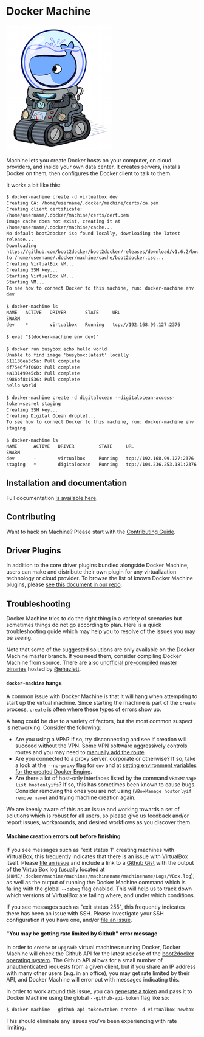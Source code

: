 # Docker Machine

![](/docs/img/logo.png)

Machine lets you create Docker hosts on your computer, on cloud providers, and
inside your own data center. It creates servers, installs Docker on them, then
configures the Docker client to talk to them.

It works a bit like this:

```console
$ docker-machine create -d virtualbox dev
Creating CA: /home/username/.docker/machine/certs/ca.pem
Creating client certificate: /home/username/.docker/machine/certs/cert.pem
Image cache does not exist, creating it at /home/username/.docker/machine/cache...
No default boot2docker iso found locally, downloading the latest release...
Downloading https://github.com/boot2docker/boot2docker/releases/download/v1.6.2/boot2docker.iso to /home/username/.docker/machine/cache/boot2docker.iso...
Creating VirtualBox VM...
Creating SSH key...
Starting VirtualBox VM...
Starting VM...
To see how to connect Docker to this machine, run: docker-machine env dev

$ docker-machine ls
NAME   ACTIVE   DRIVER       STATE     URL                         SWARM
dev    *        virtualbox   Running   tcp://192.168.99.127:2376

$ eval "$(docker-machine env dev)"

$ docker run busybox echo hello world
Unable to find image 'busybox:latest' locally
511136ea3c5a: Pull complete
df7546f9f060: Pull complete
ea13149945cb: Pull complete
4986bf8c1536: Pull complete
hello world

$ docker-machine create -d digitalocean --digitalocean-access-token=secret staging
Creating SSH key...
Creating Digital Ocean droplet...
To see how to connect Docker to this machine, run: docker-machine env staging

$ docker-machine ls
NAME      ACTIVE   DRIVER         STATE     URL                          SWARM
dev       -        virtualbox     Running   tcp://192.168.99.127:2376
staging   *        digitalocean   Running   tcp://104.236.253.181:2376
```

## Installation and documentation

Full documentation [is available here](https://docs.docker.com/machine/).

## Contributing

Want to hack on Machine? Please start with the [Contributing Guide](https://github.com/docker/machine/blob/master/CONTRIBUTING.md).

## Driver Plugins

In addition to the core driver plugins bundled alongside Docker Machine, users
can make and distribute their own plugin for any virtualization technology or
cloud provider.  To browse the list of known Docker Machine plugins, please [see
this document in our
repo](https://github.com/docker/machine/blob/master/docs/AVAILABLE_DRIVER_PLUGINS.md).

## Troubleshooting

Docker Machine tries to do the right thing in a variety of scenarios but
sometimes things do not go according to plan.  Here is a quick troubleshooting
guide which may help you to resolve of the issues you may be seeing.

Note that some of the suggested solutions are only available on the Docker
Machine master branch.  If you need them, consider compiling Docker Machine from
source.  There are also [unofficial pre-compiled master
binaries](https://docker-machine-builds.evanhazlett.com/latest) hosted by
[@ehazlett](https://github.com/ehazlett).

#### `docker-machine` hangs

A common issue with Docker Machine is that it will hang when attempting to start
up the virtual machine.  Since starting the machine is part of the `create`
process, `create` is often where these types of errors show up.

A hang could be due to a variety of factors, but the most common suspect is
networking.  Consider the following:

- Are you using a VPN?  If so, try disconnecting and see if creation will
  succeed without the VPN.  Some VPN software aggressively controls routes and
  you may need to [manually add the route](https://github.com/docker/machine/issues/1500#issuecomment-121134958).
- Are you connected to a proxy server, corporate or otherwise?  If so, take a
  look at the `--no-proxy` flag for `env` and at [setting environment variables
  for the created Docker Engine](https://docs.docker.com/machine/reference/create/#specifying-configuration-options-for-the-created-docker-engine).
- Are there a lot of host-only interfaces listed by the command `VBoxManage list
  hostonlyifs`?  If so, this has sometimes been known to cause bugs.  Consider
  removing the ones you are not using (`VBoxManage hostonlyif remove name`) and
  trying machine creation again.

We are keenly aware of this as an issue and working towards a set of solutions
which is robust for all users, so please give us feedback and/or report issues,
workarounds, and desired workflows as you discover them.

#### Machine creation errors out before finishing

If you see messages such as "exit status 1" creating machines with VirtualBox,
this frequently indicates that there is an issue with VirtualBox itself.  Please
[file an issue](https://github.com/docker/machine/issues/new) and include a link
to a [Github Gist](https://gist.github.com/) with the output of the VirtualBox
log (usually located at
`$HOME/.docker/machine/machines/machinename/machinename/Logs/VBox.log`), as well
as the output of running the Docker Machine command which is failing with the
global `--debug` flag enabled.  This will help us to track down which versions
of VirtualBox are failing where, and under which conditions.

If you see messages such as "exit status 255", this frequently indicates there
has been an issue with SSH.  Please investigate your SSH configuration if you
have one, and/or [file an issue](https://github.com/docker/machine/issues).

#### "You may be getting rate limited by Github" error message

In order to `create` or `upgrade` virtual machines running Docker, Docker
Machine will check the Github API for the latest release of the [boot2docker
operating system](https://github.com/boot2docker/boot2docker).  The Github API
allows for a small number of unauthenticated requests from a given client, but
if you share an IP address with many other users (e.g. in an office), you may
get rate limited by their API, and Docker Machine will error out with messages
indicating this.

In order to work around this issue, you can [generate a
token](https://help.github.com/articles/creating-an-access-token-for-command-line-use/)
and pass it to Docker Machine using the global `--github-api-token` flag like
so:

```console
$ docker-machine --github-api-token=token create -d virtualbox newbox
```

This should eliminate any issues you've been experiencing with rate limiting.
